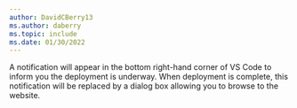 ```yaml
---
author: DavidCBerry13
ms.author: daberry
ms.topic: include
ms.date: 01/30/2022
---
```

A notification will appear in the bottom right-hand corner of VS Code to inform you the deployment is underway.  When deployment is complete, this notification will be replaced by a dialog box allowing you to browse to the website.
